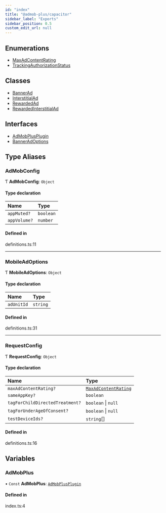 ```yaml
---
id: "index"
title: "@admob-plus/capacitor"
sidebar_label: "Exports"
sidebar_position: 0.5
custom_edit_url: null
---
```


## Enumerations

- [MaxAdContentRating](enums/MaxAdContentRating.md)
- [TrackingAuthorizationStatus](enums/TrackingAuthorizationStatus.md)

## Classes

- [BannerAd](classes/BannerAd.md)
- [InterstitialAd](classes/InterstitialAd.md)
- [RewardedAd](classes/RewardedAd.md)
- [RewardedInterstitialAd](classes/RewardedInterstitialAd.md)

## Interfaces

- [AdMobPlusPlugin](interfaces/AdMobPlusPlugin.md)
- [BannerAdOptions](interfaces/BannerAdOptions.md)

## Type Aliases

### AdMobConfig

Ƭ **AdMobConfig**: `Object`

#### Type declaration

| Name | Type |
| :------ | :------ |
| `appMuted?` | `boolean` |
| `appVolume?` | `number` |

#### Defined in

definitions.ts:11

___

### MobileAdOptions

Ƭ **MobileAdOptions**: `Object`

#### Type declaration

| Name | Type |
| :------ | :------ |
| `adUnitId` | `string` |

#### Defined in

definitions.ts:31

___

### RequestConfig

Ƭ **RequestConfig**: `Object`

#### Type declaration

| Name | Type |
| :------ | :------ |
| `maxAdContentRating?` | [`MaxAdContentRating`](enums/MaxAdContentRating.md) |
| `sameAppKey?` | `boolean` |
| `tagForChildDirectedTreatment?` | `boolean` \| ``null`` |
| `tagForUnderAgeOfConsent?` | `boolean` \| ``null`` |
| `testDeviceIds?` | `string`[] |

#### Defined in

definitions.ts:16

## Variables

### AdMobPlus

• `Const` **AdMobPlus**: [`AdMobPlusPlugin`](interfaces/AdMobPlusPlugin.md)

#### Defined in

index.ts:4
